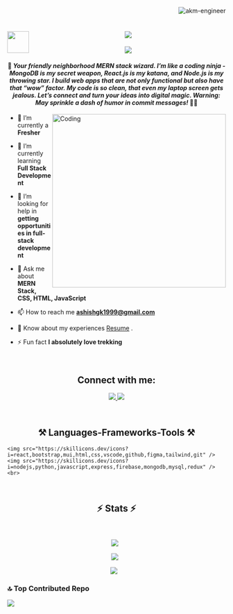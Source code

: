 <p align="right"> <img src="https://komarev.com/ghpvc/?username=akm-engineer&label=Profile%20views&color=0f89b6&style=flat" alt="akm-engineer" /> </p>

<h1 align="center">
    <img align="left" src="https://emojis.slackmojis.com/emojis/images/1577305505/7373/hand_wave.gif?1577305505" width="50" />
    <img src="https://readme-typing-svg.herokuapp.com/?font=Righteous&size=35&center=true&vCenter=true&width=500&height=70&duration=4000&lines=Hi+There!+👋;+I'm+Ashish+Kumar+Mishra!;" />
</h1>


<p align="center"><img src="https://github.com/akm-engineer/akm-engineer/assets/118009781/b5c77ad8-b0ee-4d1d-8c8d-0e783fe90148"></p>

<h4 align="center">👋 <em>Your friendly neighborhood MERN stack wizard. I’m like a coding ninja - MongoDB is my secret weapon, React.js is my katana, and Node.js is my throwing star. I build web apps that are not only functional but also have that “wow” factor. My code is so clean, that even my laptop screen gets jealous. Let’s connect and turn your ideas into digital magic. Warning: May sprinkle a dash of humor in commit messages!</em> 🚀😄</h4>
<img align="right" alt="Coding" width="400" src="https://cdn.dribbble.com/users/1162077/screenshots/3848914/programmer.gif">

- 🔭 I’m currently a **Fresher**

- 🌱 I’m currently learning **Full Stack Development**

- 🤝 I’m looking for help in **getting opportunities in full-stack development**

- 💬 Ask me about **MERN Stack, CSS, HTML, JavaScript**

- 📫 How to reach me **ashishgk1999@gmail.com**
  
-  📄 Know about my experiences [Resume](https://drive.google.com/file/d/13jEhXcLE5LcfYBR8me0tjf68W96RubeL/view?usp=sharing) .

- ⚡ Fun fact **I absolutely love trekking**

<br/>
<h2 align="center">Connect with me:</h2>
<p align="center">
    <a href="mailto:ashishgk1999@gmail.com">
    <img src="https://img.shields.io/badge/Gmail-333333?style=for-the-badge&logo=gmail&logoColor=red" />
  </a>
    <a href="https://linkedin.com/in/akm-engineer"  target="_blank">
    <img src="https://img.shields.io/badge/LinkedIn-0077B5?style=for-the-badge&logo=linkedin&logoColor=white" target="_blank" />
  </a>
</p>

<br/>
<h2 align="center">⚒️ Languages-Frameworks-Tools ⚒️</h2>
<p align="center"> 
    
    <img src="https://skillicons.dev/icons?i=react,bootstrap,mui,html,css,vscode,github,figma,tailwind,git" />
    <img src="https://skillicons.dev/icons?i=nodejs,python,javascript,express,firebase,mongodb,mysql,redux" /><br>
    
</p>
 

<br>
<h2 align="center">⚡ Stats ⚡</h2>
<br>

<div align=center>
  
<img align="center" src="https://github-readme-stats.vercel.app/api?username=akm-engineer&theme=jolly&hide_border=false&include_all_commits=true&count_private=true"> &nbsp;

<img align="center" src="https://github-readme-streak-stats.herokuapp.com/?user=akm-engineer&theme=jolly&hide_border=false"> &nbsp;

<img align="center" src="https://github-readme-stats.vercel.app/api/top-langs/?username=akm-engineer&theme=jolly&hide_border=false&include_all_commits=true&count_private=true&layout=compact"> &nbsp;&nbsp;

</div>


### 🔝 Top Contributed Repo

![](https://github-contributor-stats.vercel.app/api?username=akm-engineer&limit=5&theme=radical&combine_all_yearly_contributions=true)


